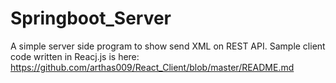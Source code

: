 # Springboot_Server

A simple server side program to show send XML on REST API. Sample client code written in Reacj.js is here: https://github.com/arthas009/React_Client/blob/master/README.md
